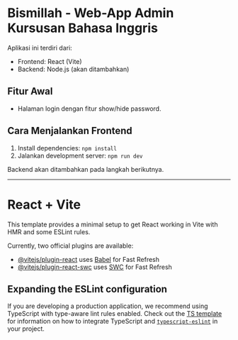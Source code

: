# Bismillah - Web-App Admin Kursusan Bahasa Inggris

Aplikasi ini terdiri dari:
- Frontend: React (Vite)
- Backend: Node.js (akan ditambahkan)

## Fitur Awal
- Halaman login dengan fitur show/hide password.

## Cara Menjalankan Frontend
1. Install dependencies: `npm install`
2. Jalankan development server: `npm run dev`

Backend akan ditambahkan pada langkah berikutnya.

---

# React + Vite

This template provides a minimal setup to get React working in Vite with HMR and some ESLint rules.

Currently, two official plugins are available:

- [@vitejs/plugin-react](https://github.com/vitejs/vite-plugin-react/blob/main/packages/plugin-react) uses [Babel](https://babeljs.io/) for Fast Refresh
- [@vitejs/plugin-react-swc](https://github.com/vitejs/vite-plugin-react/blob/main/packages/plugin-react-swc) uses [SWC](https://swc.rs/) for Fast Refresh

## Expanding the ESLint configuration

If you are developing a production application, we recommend using TypeScript with type-aware lint rules enabled. Check out the [TS template](https://github.com/vitejs/vite/tree/main/packages/create-vite/template-react-ts) for information on how to integrate TypeScript and [`typescript-eslint`](https://typescript-eslint.io) in your project.
